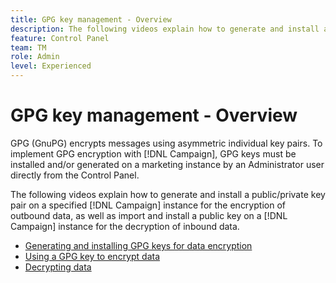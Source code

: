 ```yaml
---
title: GPG key management - Overview
description: The following videos explain how to generate and install a public/private key pair on a specified Campaign instance for the encryption of outbound data, as well as import and install a public key on a Campaign instance for the decryption of inbound data.
feature: Control Panel
team: TM
role: Admin
level: Experienced
---
```

# GPG key management - Overview

GPG (GnuPG) encrypts messages using asymmetric individual key pairs. To implement GPG encryption with [!DNL Campaign], GPG keys must be installed and/or generated on a marketing instance by an Administrator user directly from the Control Panel.

The following videos explain how to generate and install a public/private key pair on a specified [!DNL Campaign] instance for the encryption of outbound data, as well as import and install a public key on a [!DNL Campaign] instance for the decryption of inbound data.

* [Generating and installing GPG keys for data encryption](./generating-and-installing-gpg-keys-for-data-encryption.md)
* [Using a GPG key to encrypt data](./using-a-gpg-key-to-encrypt-data.md)
* [Decrypting data](./decrypting-data.md)
